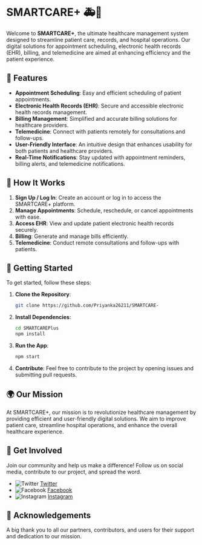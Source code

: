 # **SMARTCARE+** 🚑🏥

Welcome to **SMARTCARE+**, the ultimate healthcare management system designed to streamline patient care, records, and hospital operations. Our digital solutions for appointment scheduling, electronic health records (EHR), billing, and telemedicine are aimed at enhancing efficiency and the patient experience.

## 🌟 Features

- **Appointment Scheduling**: Easy and efficient scheduling of patient appointments.
- **Electronic Health Records (EHR)**: Secure and accessible electronic health records management.
- **Billing Management**: Simplified and accurate billing solutions for healthcare providers.
- **Telemedicine**: Connect with patients remotely for consultations and follow-ups.
- **User-Friendly Interface**: An intuitive design that enhances usability for both patients and healthcare providers.
- **Real-Time Notifications**: Stay updated with appointment reminders, billing alerts, and telemedicine notifications.

## 📲 How It Works

1. **Sign Up / Log In**: Create an account or log in to access the SMARTCARE+ platform.
2. **Manage Appointments**: Schedule, reschedule, or cancel appointments with ease.
3. **Access EHR**: View and update patient electronic health records securely.
4. **Billing**: Generate and manage bills efficiently.
5. **Telemedicine**: Conduct remote consultations and follow-ups with patients.

## 🚀 Getting Started

To get started, follow these steps:

1. **Clone the Repository**: 
   ```bash
   git clone https://github.com/Priyanka26211/SMARTCARE-
   ```

2. **Install Dependencies**: 
   ```bash
   cd SMARTCAREPlus
   npm install
   ```

3. **Run the App**: 
   ```bash
   npm start
   ```

4. **Contribute**: Feel free to contribute to the project by opening issues and submitting pull requests.

## 🌍 Our Mission

At SMARTCARE+, our mission is to revolutionize healthcare management by providing efficient and user-friendly digital solutions. We aim to improve patient care, streamline hospital operations, and enhance the overall healthcare experience.

## 📣 Get Involved

Join our community and help us make a difference! Follow us on social media, contribute to our project, and spread the word.

- ![Twitter](https://example.com/twitter-icon.png) [Twitter](https://twitter.com/SMARTCAREPlus)
- ![Facebook](https://example.com/facebook-icon.png) [Facebook](https://facebook.com/SMARTCAREPlus)
- ![Instagram](https://example.com/instagram-icon.png) [Instagram](https://instagram.com/SMARTCAREPlus)

## 🙌 Acknowledgements

A big thank you to all our partners, contributors, and users for their support and dedication to our mission.
